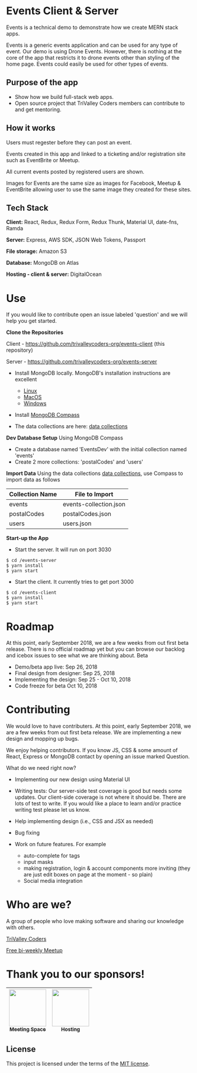# Events Client & Server

Events is a technical demo to demonstrate how we create MERN stack apps.

Events is a generic events application and can be used for any type of event. Our demo is using Drone Events. However, there is nothing at the core of the app that restricts it to drone events other than styling of the home page. Events could easily be used for other types of events.

## Purpose of the app
- Show how we build full-stack web apps.
- Open source project that TriValley Coders members can contribute to and get mentoring.

## How it works

Users must regester before they can post an event.

Events created in this app and linked to a ticketing and/or registration site such as EventBrite or Meetup.

All current events posted by registered users are shown.

Images for Events are the same size as images for Facebook, Meetup & EventBrite allowing user to use the same image they created for these sites.

## Tech Stack
**Client:** React, Redux, Redux Form, Redux Thunk, Material UI, date-fns, Ramda

**Server:** Express, AWS SDK, JSON Web Tokens, Passport

**File storage:** Amazon S3

**Database:** MongoDB on Atlas

**Hosting - client & server:** DigitalOcean


# Use

If you would like to contribute open an issue labeled 'question' and we will help you get started.

**Clone the Repositories**

Client - https://github.com/trivalleycoders-org/events-client (this repository)

Server - https://github.com/trivalleycoders-org/events-server

- Install MongoDB locally. MongoDB's installation instructions are excellent
  - [Linux](https://docs.mongodb.com/manual/administration/install-enterprise-linux/)
  - [MacOS](https://docs.mongodb.com/manual/tutorial/install-mongodb-enterprise-on-os-x/)  
  - [Windows](https://docs.mongodb.com/manual/tutorial/install-mongodb-enterprise-on-windows/)

- Install [MongoDB Compass](https://docs.mongodb.com/compass/master/install/)

- The data collections are here: [data collections](https://github.com/trivalleycoders-org/event-doc-and-admin/tree/master/data-collections)

**Dev Database Setup**
Using MongoDB Compass
- Create a database named 'EventsDev' with the initial collection named 'events'
- Create 2 more collections: 'postalCodes' and 'users'

**Import Data**
Using the data collections [data collections](https://github.com/trivalleycoders-org/event-doc-and-admin/tree/master/data-collections), use Compass to import data as follows

|Collection Name|File to Import        
|---------------|----------------------
|events         |events-collection.json
|postalCodes    |postalCodes.json      
|users          |users.json            


**Start-up the App**

- Start the server. It will run on port 3030

```
$ cd /events-server
$ yarn install
$ yarn start
```

- Start the client. It currently tries to get port 3000

```
$ cd /events-client
$ yarn install
$ yarn start
```

# Roadmap
At this point, early September 2018, we are a few weeks from out first beta release.
There is no official roadmap yet but you can browse our backlog and icebox issues to see what we are thinking about.
Beta
- Demo/beta app live: Sep 26, 2018
- Final design from designer: Sep 25, 2018
- Implementing the design: Sep 25 - Oct 10, 2018
- Code freeze for beta Oct 10, 2018


# Contributing

We would love to have contributers. At this point, early September 2018, we are a few weeks from out first beta release. We are implementing a new design and mopping up bugs.

We enjoy helping contributors. If you know JS, CSS & some amount of React, Express or MongoDB contact by opening an issue marked Question.

What do we need right now?

- Implementing our new design using Material UI

- Writing tests: Our server-side test coverage is good but needs some updates. Our client-side coverage is not where it should be. There are lots of test to write. If you would like a place to learn and/or practice writing test please let us know.

- Help implementing design (i.e., CSS and JSX as needed)

- Bug fixing

- Work on future features. For example
  - auto-complete for tags
  - input masks
  - making registration, login & account components more inviting (they are just edit boxes on page at the moment - so plain)
  - Social media integration

# Who are we?

A group of people who love making software and sharing our knowledge with others.

[TriValley Coders](http://trivalleycoders.org)

[Free bi-weekly Meetup](https://www.meetup.com/trivalleycoders/)

# Thank you to our sponsors!

|[<img src="https://s3-us-west-2.amazonaws.com/trivalleycoders-images/briia-logo.png" width="100px;"/><br/><sub><b>Meeting Space</b></sub>](https://briia.io)<br/>|[<img src="https://s3-us-west-2.amazonaws.com/trivalleycoders-images/DO_Logo_Vertical_Blue.png" width="100px;"/><br/><sub><b>Hosting</b></sub>](https://www.digitalocean.com/)<br/>
| :---: | :---: |

## License
This project is licensed under the terms of the
[MIT license](/LICENSE).





